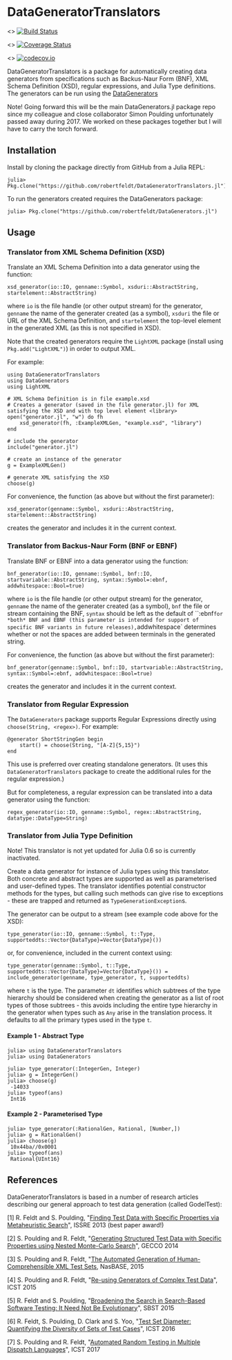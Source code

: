 # DataGeneratorTranslators

<> [![Build Status](https://travis-ci.org/simonpoulding/DataGeneratorTranslators.jl.svg?branch=master)](https://travis-ci.org/simonpoulding/DataGeneratorTranslators.jl)

<> [![Coverage Status](https://coveralls.io/repos/simonpoulding/DataGeneratorTranslators.jl/badge.svg?branch=master&service=github)](https://coveralls.io/github/simonpoulding/DataGeneratorTranslators.jl?branch=master)

<> [![codecov.io](http://codecov.io/github/simonpoulding/DataGeneratorTranslators.jl/coverage.svg?branch=master)](http://codecov.io/github/simonpoulding/DataGeneratorTranslators.jl?branch=master)

DataGeneratorTranslators is a package for automatically creating data generators from specifications such as Backus-Naur Form (BNF), XML Schema Definition (XSD), regular expressions, and Julia Type definitions.  The generators can be run using the [DataGenerators](https://github.com/robertfeldt/DataGenerators.jl)

Note! Going forward this will be the main DataGenerators.jl package repo since my colleague and close collaborator Simon Poulding unfortunately passed away during 2017. We worked on these packages together but I will have to carry the torch forward.

## Installation

Install by cloning the package directly from GitHub from a Julia REPL:

    julia> Pkg.clone("https://github.com/robertfeldt/DataGeneratorTranslators.jl")
	
To run the generators created requires the DataGenerators package:

    julia> Pkg.clone("https://github.com/robertfeldt/DataGenerators.jl")


## Usage 

### Translator from XML Schema Definition (XSD)

Translate an XML Schema Definition into a data generator using the function:

	xsd_generator(io::IO, genname::Symbol, xsduri::AbstractString, startelement::AbstractString)

where `io` is the file handle (or other output stream) for the generator, `genname` the name of the generater created (as a symbol), `xsduri` the file or URL of the XML Schema Definition, and `startelement` the top-level element in the generated XML (as this is not specified in XSD).

Note that the created generators require the `LightXML` package (install using `Pkg.add("LightXML")`) in order to output XML.

For example:

	using DataGeneratorTranslators
	using DataGenerators
	using LightXML
	
	# XML Schema Definition is in file example.xsd
	# Creates a generator (saved in the file generator.jl) for XML satisfying the XSD and with top level element <library>
	open("generator.jl", "w") do fh
		xsd_generator(fh, :ExampleXMLGen, "example.xsd", "library")
	end
	
	# include the generator
	include("generator.jl")
	
	# create an instance of the generator
	g = ExampleXMLGen()
	
	# generate XML satisfying the XSD
	choose(g)

For convenience, the function (as above but without the first parameter):

	xsd_generator(genname::Symbol, xsduri::AbstractString, startelement::AbstractString)

creates the generator and includes it in the current context.


### Translator from Backus-Naur Form (BNF or EBNF)

Translate BNF or EBNF into a data generator using the function:

	bnf_generator(io::IO, genname::Symbol, bnf::IO, startvariable::AbstractString, syntax::Symbol=:ebnf, addwhitespace::Bool=true)

where `io` is the file handle (or other output stream) for the generator, `genname` the name of the generater created (as a symbol), `bnf` the file or stream containing the BNF, `syntax` should be left as the default of ``:ebnf` for *both* BNF and EBNF (this parameter is intended for support of specific BNF variants in future releases), `addwhitespace` determines whether or not the spaces are added between terminals in the generated string.

For convenience, the function (as above but without the first parameter):

	bnf_generator(genname::Symbol, bnf::IO, startvariable::AbstractString, syntax::Symbol=:ebnf, addwhitespace::Bool=true)

creates the generator and includes it in the current context.


### Translator from Regular Expression

The `DataGenerators` package supports Regular Expressions directly using `choose(String, <regex>)`.  For example:

	@generator ShortStringGen begin
		start() = choose(String, "[A-Z]{5,15}")
	end

This use is preferred over creating standalone generators.  (It uses this `DataGeneratorTranslators` package to create the additional rules for the regular expression.) 

But for completeness, a regular expression can be translated into a data generator using the function:

	regex_generator(io::IO, genname::Symbol, regex::AbstractString, datatype::DataType=String)


### Translator from Julia Type Definition

Note! This translator is not yet updated for Julia 0.6 so is currently inactivated.

Create a data generator for instance of Julia types using this translator.  Both concrete and abstract types are supported as well as parameterised and user-defined types.  The translator identifies potential constructor methods for the types, but calling such methods can give rise to exceptions - these are trapped and returned as `TypeGenerationException`s.

The generator can be output to a stream (see example code above for the XSD):

	type_generator(io::IO, genname::Symbol, t::Type, supporteddts::Vector{DataType}=Vector{DataType}())

or, for convenience, included in the current context using:

	type_generator(genname::Symbol, t::Type, supporteddts::Vector{DataType}=Vector{DataType}()) = include_generator(genname, type_generator, t, supporteddts)

where `t` is the type.  The parameter `dt` identifies which subtrees of the type hierarchy should be considered when creating the generator as a list of root types of those subtrees - this avoids including the entire type hierarchy in the generator when types such as `Any` arise in the translation process.  It defaults to all the primary types used in the type `t`.


#### Example 1 - Abstract  Type

	julia> using DataGeneratorTranslators
	julia> using DataGenerators
	
	julia> type_generator(:IntegerGen, Integer)
	julia> g = IntegerGen()
	julia> choose(g)
	 -14033
	julia> typeof(ans)
	 Int16


#### Example 2 - Parameterised Type

	julia> type_generator(:RationalGen, Rational, [Number,])
	julia> g = RationalGen()
	julia> choose(g)
	 10x44ba//0x0001
	julia> typeof(ans)
	 Rational{UInt16}



## References

DataGeneratorTranslators is based in a number of research articles describing our general approach to test data generation (called GodelTest):

[1] R. Feldt and S. Poulding, "[Finding Test Data with Specific Properties via Metaheuristic Search](http://www.robertfeldt.net/publications/feldt_2013_godeltest.html)", ISSRE 2013 (best paper award!)

[2] S. Poulding and R. Feldt, "[Generating Structured Test Data with Specific Properties using Nested Monte-Carlo Search](http://www.robertfeldt.net/publications/poulding_2014_godeltest_with_nmcs.html)", GECCO 2014

[3] S. Poulding and R. Feldt, "[The Automated Generation of Human-Comprehensible XML Test Sets](http://www.simonpoulding.net/papers/nasbase_2015_preprint.pdf), NasBASE, 2015

[4] S. Poulding and R. Feldt, "[Re-using Generators of Complex Test Data](http://www.robertfeldt.net/publications/poulding_2015_reusing_generators_complex_test_data.html)", ICST 2015 

[5] R. Feldt and S. Poulding, "[Broadening the Search in Search-Based Software Testing: It Need Not Be Evolutionary](http://www.robertfeldt.net/publications/feldt_2015_broadening_the_sbst_search.html)", SBST 2015

[6] R. Feldt, S. Poulding, D. Clark and S. Yoo, "[Test Set Diameter: Quantifying the Diversity of Sets of Test Cases](http://www.robertfeldt.net/publications/feldt_2015_test_set_diameter.html)", ICST 2016

[7] S. Poulding and R. Feldt, "[Automated Random Testing in Multiple Dispatch Languages](http://www.simonpoulding.net/papers/icst_2017_preprint.pdf)", ICST 2017
